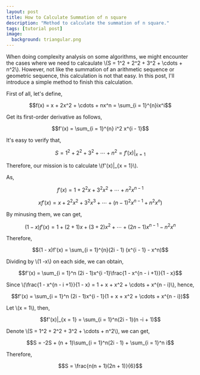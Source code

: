 ```yaml
---
layout: post
title: How to Calculate Summation of n square
description: "Method to calculate the summation of n square."
tags: [tutorial post]
image:
  background: triangular.png
---
```


When doing complexity analysis on some algorithms, we might encounter the cases where we need to calcaulate \\(S = 1^2 + 2^2 + 3^2 + \cdots + n^2\\). However, not like the summation of an arithmetic sequence or geometric sequence, this calculation is not that easy. In this post, I'll introduce a simple method to finish this calculation.

First of all, let's define,

$$f(x) = x + 2x^2 + \cdots + nx^n = \sum_{i = 1}^{n}ix^i$$

Get its first-order derivative as follows,

$$f'(x) = \sum_{i = 1}^{n} i^2 x^{i - 1}$$

It's easy to verify that,

$$S = 1^2 + 2^2 + 3^2 + \cdots + n^2 = f'(x)|_{x = 1}$$

Therefore, our mission is to calculate \\(f'(x)|_{x = 1}\\).

As,

$$f'(x) = 1 + 2^2 x + 3^2 x^2 + \cdots + n^2 x^{n - 1}$$

$$xf'(x) = x + 2^2 x^2 + 3^2 x^3 + \cdots + (n - 1)^2 x^{n - 1} + n^2 x^n)$$

By minusing them, we can get,

$$(1 - x)f'(x) = 1 + (2 + 1) x + (3 + 2)x^2 + \cdots + (2n -1)x^{n-1} - n^2 x^n$$

Therefore,

$$(1 - x)f'(x) = \sum_{i = 1}^{n}(2i - 1) (x^{i - 1} - x^n)$$

Dividing by \\(1 -x\\) on each side, we can obtain,

$$f'(x) = \sum_{i = 1}^n (2i - 1)x^{i -1}\frac{1 - x^{n - i +1}}{1 - x}$$

Since \\(\frac{1 - x^{n - i +1}}{1 - x} = 1 + x + x^2 + \cdots + x^{n - i}\\), hence,

$$f'(x) = \sum_{i = 1}^n (2i - 1)x^{i - 1}(1 + x + x^2 + \cdots + x^{n - i})$$

Let \\(x = 1\\), then,

$$f'(x)|_{x = 1} = \sum_{i = 1}^n(2i - 1)(n -i + 1)$$

Denote \\(S = 1^2 + 2^2 + 3^2 + \cdots + n^2\\), we can get,

$$S = -2S + (n + 1)\sum_{i = 1}^n(2i - 1) + \sum_{i = 1}^n i$$

Therefore,

$$S = \frac{n(n + 1)(2n + 1)}{6}$$



